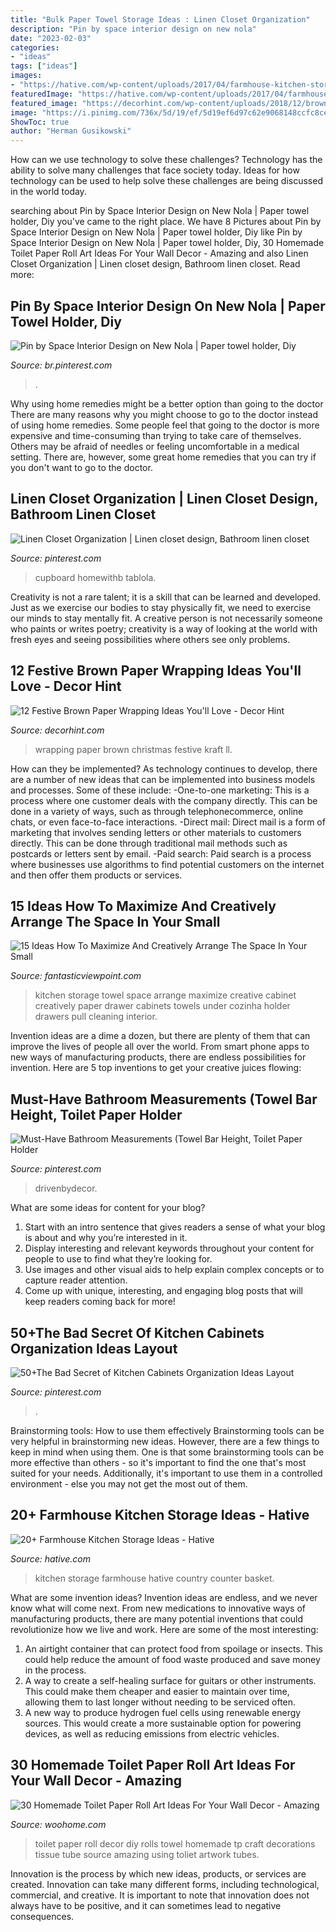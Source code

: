 ```yaml
---
title: "Bulk Paper Towel Storage Ideas : Linen Closet Organization"
description: "Pin by space interior design on new nola"
date: "2023-02-03"
categories:
- "ideas"
tags: ["ideas"]
images:
- "https://hative.com/wp-content/uploads/2017/04/farmhouse-kitchen-storage/9-farmhouse-kitchen-storage.jpg"
featuredImage: "https://hative.com/wp-content/uploads/2017/04/farmhouse-kitchen-storage/9-farmhouse-kitchen-storage.jpg"
featured_image: "https://decorhint.com/wp-content/uploads/2018/12/brown-kraft-paper-wrapping-ideas-1.jpg"
image: "https://i.pinimg.com/736x/5d/19/ef/5d19ef6d97c62e9068148ccfc8ce3f50.jpg"
ShowToc: true
author: "Herman Gusikowski"
---
```



How can we use technology to solve these challenges?
Technology has the ability to solve many challenges that face society today. Ideas for how technology can be used to help solve these challenges are being discussed in the world today.

	

		
searching about Pin by Space Interior Design on New Nola | Paper towel holder, Diy you've came to the right place. We have 8 Pictures about Pin by Space Interior Design on New Nola | Paper towel holder, Diy like Pin by Space Interior Design on New Nola | Paper towel holder, Diy, 30 Homemade Toilet Paper Roll Art Ideas For Your Wall Decor - Amazing and also Linen Closet Organization | Linen closet design, Bathroom linen closet. Read more:
		
    
## Pin By Space Interior Design On New Nola | Paper Towel Holder, Diy

<img loading=lazy src="https://i.pinimg.com/originals/03/2c/c6/032cc637e4b469cc496b1a232df75400.jpg" onerror="this.onerror=null;this.src='https://tse1.mm.bing.net/th?id=OIP.6rpKvGetUwHbwjeuisF-qwHaKR&amp;pid=15.1';" alt="Pin by Space Interior Design on New Nola | Paper towel holder, Diy">

_Source: br.pinterest.com_

>. 

	

Why using home remedies might be a better option than going to the doctor
There are many reasons why you might choose to go to the doctor instead of using home remedies. Some people feel that going to the doctor is more expensive and time-consuming than trying to take care of themselves. Others may be afraid of needles or feeling uncomfortable in a medical setting. There are, however, some great home remedies that you can try if you don't want to go to the doctor.

    
## Linen Closet Organization | Linen Closet Design, Bathroom Linen Closet

<img loading=lazy src="https://i.pinimg.com/736x/5d/19/ef/5d19ef6d97c62e9068148ccfc8ce3f50.jpg" onerror="this.onerror=null;this.src='https://tse4.mm.bing.net/th?id=OIP.XesoOG1TEchItSswvp8kCgHaLH&amp;pid=15.1';" alt="Linen Closet Organization | Linen closet design, Bathroom linen closet">

_Source: pinterest.com_

>cupboard homewithb tablola. 

	

Creativity is not a rare talent; it is a skill that can be learned and developed. Just as we exercise our bodies to stay physically fit, we need to exercise our minds to stay mentally fit. A creative person is not necessarily someone who paints or writes poetry; creativity is a way of looking at the world with fresh eyes and seeing possibilities where others see only problems.

    
## 12 Festive Brown Paper Wrapping Ideas You&#039;ll Love - Decor Hint

<img loading=lazy src="https://decorhint.com/wp-content/uploads/2018/12/brown-kraft-paper-wrapping-ideas-1.jpg" onerror="this.onerror=null;this.src='https://tse4.mm.bing.net/th?id=OIP.Gg0x5QpJ2CHubJvSmVNFiQHaLH&amp;pid=15.1';" alt="12 Festive Brown Paper Wrapping Ideas You&#039;ll Love - Decor Hint">

_Source: decorhint.com_

>wrapping paper brown christmas festive kraft ll. 

	

How can they be implemented?
As technology continues to develop, there are a number of new ideas that can be implemented into business models and processes. Some of these include: 
-One-to-one marketing: This is a process where one customer deals with the company directly. This can be done in a variety of ways, such as through telephonecommerce, online chats, or even face-to-face interactions. 
-Direct mail: Direct mail is a form of marketing that involves sending letters or other materials to customers directly. This can be done through traditional mail methods such as postcards or letters sent by email. 
-Paid search: Paid search is a process where businesses use algorithms to find potential customers on the internet and then offer them products or services.

    
## 15 Ideas How To Maximize And Creatively Arrange The Space In Your Small

<img loading=lazy src="http://www.fantasticviewpoint.com/wp-content/uploads/2015/11/Lavish-Kitchen-Design-Presented-with-Creative-Kitchen-Storage-Ideas-in-the-Form-of-Drawer-Implemented-with-Roller-for-Tissue-and-Towel-634x963.jpg" onerror="this.onerror=null;this.src='https://tse2.mm.bing.net/th?id=OIP.6zfiYRydvfKeVxlNrTtrTwHaLP&amp;pid=15.1';" alt="15 Ideas How To Maximize And Creatively Arrange The Space In Your Small">

_Source: fantasticviewpoint.com_

>kitchen storage towel space arrange maximize creative cabinet creatively paper drawer cabinets towels under cozinha holder drawers pull cleaning interior. 

	

Invention ideas are a dime a dozen, but there are plenty of them that can improve the lives of people all over the world. From smart phone apps to new ways of manufacturing products, there are endless possibilities for invention. Here are 5 top inventions to get your creative juices flowing: 

    
## Must-Have Bathroom Measurements (Towel Bar Height, Toilet Paper Holder

<img loading=lazy src="https://i.pinimg.com/originals/ab/ae/7f/abae7f6467ca43b86edab7cc5cd2c1b8.jpg" onerror="this.onerror=null;this.src='https://tse4.mm.bing.net/th?id=OIP.JWtykpdDUzX5YuTWKneo3QHaMe&amp;pid=15.1';" alt="Must-Have Bathroom Measurements (Towel Bar Height, Toilet Paper Holder">

_Source: pinterest.com_

>drivenbydecor. 

	

What are some ideas for content for your blog?
1. Start with an intro sentence that gives readers a sense of what your blog is about and why you’re interested in it.
2. Display interesting and relevant keywords throughout your content for people to use to find what they’re looking for.
3. Use images and other visual aids to help explain complex concepts or to capture reader attention.
4. Come up with unique, interesting, and engaging blog posts that will keep readers coming back for more!

    
## 50+The Bad Secret Of Kitchen Cabinets Organization Ideas Layout

<img loading=lazy src="https://i.pinimg.com/736x/8b/dd/68/8bdd685fa16dc6646f901f45da6079de.jpg" onerror="this.onerror=null;this.src='https://tse3.mm.bing.net/th?id=OIP._Ok4RIIQbSNLIXHvjRDwbgHaLH&amp;pid=15.1';" alt="50+The Bad Secret of Kitchen Cabinets Organization Ideas Layout">

_Source: pinterest.com_

>. 

	

Brainstorming tools: How to use them effectively
Brainstorming tools can be very helpful in brainstorming new ideas. However, there are a few things to keep in mind when using them. One is that some brainstorming tools can be more effective than others - so it's important to find the one that's most suited for your needs. Additionally, it's important to use them in a controlled environment - else you may not get the most out of them.

    
## 20+ Farmhouse Kitchen Storage Ideas - Hative

<img loading=lazy src="https://hative.com/wp-content/uploads/2017/04/farmhouse-kitchen-storage/9-farmhouse-kitchen-storage.jpg" onerror="this.onerror=null;this.src='https://tse3.mm.bing.net/th?id=OIP.3NL4OhjVQ4OJAGOvM0hfCQHaJ4&amp;pid=15.1';" alt="20+ Farmhouse Kitchen Storage Ideas - Hative">

_Source: hative.com_

>kitchen storage farmhouse hative country counter basket. 

	

What are some invention ideas?
Invention ideas are endless, and we never know what will come next. From new medications to innovative ways of manufacturing products, there are many potential inventions that could revolutionize how we live and work. Here are some of the most interesting: 
1. An airtight container that can protect food from spoilage or insects. This could help reduce the amount of food waste produced and save money in the process. 
2. A way to create a self-healing surface for guitars or other instruments. This could make them cheaper and easier to maintain over time, allowing them to last longer without needing to be serviced often. 
3. A new way to produce hydrogen fuel cells using renewable energy sources. This would create a more sustainable option for powering devices, as well as reducing emissions from electric vehicles. 

    
## 30 Homemade Toilet Paper Roll Art Ideas For Your Wall Decor - Amazing

<img loading=lazy src="http://www.woohome.com/wp-content/uploads/2013/08/toilet-paper-roll-wall-art-10-2.jpg" onerror="this.onerror=null;this.src='https://tse3.mm.bing.net/th?id=OIP.pB4lkGWxQ94rJBz5SClBNAHaLH&amp;pid=15.1';" alt="30 Homemade Toilet Paper Roll Art Ideas For Your Wall Decor - Amazing">

_Source: woohome.com_

>toilet paper roll decor diy rolls towel homemade tp craft decorations tissue tube source amazing using toliet artwork tubes. 

	

Innovation is the process by which new ideas, products, or services are created. Innovation can take many different forms, including technological, commercial, and creative. It is important to note that innovation does not always have to be positive, and it can sometimes lead to negative consequences.

